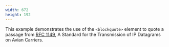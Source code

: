 ```yaml
---
width: 672
height: 192
---
```

This example demonstrates the use of the `<blockquote>` element to quote
a passage from [RFC 1149](https://tools.ietf.org/html/rfc1149), A
Standard for the Transmission of IP Datagrams on Avian Carriers.
